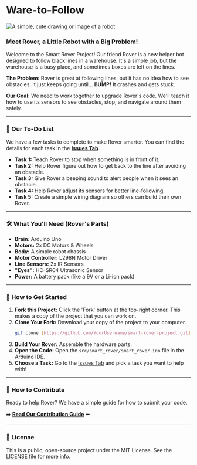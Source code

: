 # Ware-to-Follow

![A simple, cute drawing or image of a robot](https://placehold.co/800x250/77aaff/FFFFFF/png?text=Help+Me+Learn+to+See!)

### Meet Rover, a Little Robot with a Big Problem!

Welcome to the Smart Rover Project! Our friend Rover is a new helper bot designed to follow black lines in a warehouse. It's a simple job, but the warehouse is a busy place, and sometimes boxes are left on the lines.

**The Problem:** Rover is great at following lines, but it has no idea how to see obstacles. It just keeps going until... **BUMP!** It crashes and gets stuck.

**Our Goal:** We need to work together to upgrade Rover's code. We'll teach it how to use its sensors to see obstacles, stop, and navigate around them safely.

---

### 📝 Our To-Do List

We have a few tasks to complete to make Rover smarter. You can find the details for each task in the [**Issues Tab**](https://github.com/YourUsername/smart-rover-project/issues).

* **Task 1:** Teach Rover to stop when something is in front of it.
* **Task 2:** Help Rover figure out how to get back to the line after avoiding an obstacle.
* **Task 3:** Give Rover a beeping sound to alert people when it sees an obstacle.
* **Task 4:** Help Rover adjust its sensors for better line-following.
* **Task 5:** Create a simple wiring diagram so others can build their own Rover.

---

### 🛠️ What You'll Need (Rover's Parts)

* **Brain:** Arduino Uno
* **Motors:** 2x DC Motors & Wheels
* **Body:** A simple robot chassis
* **Motor Controller:** L298N Motor Driver
* **Line Sensors:** 2x IR Sensors
* **"Eyes":** HC-SR04 Ultrasonic Sensor
* **Power:** A battery pack (like a 9V or a Li-ion pack)

---

### 🚀 How to Get Started

1.  **Fork this Project:** Click the 'Fork' button at the top-right corner. This makes a copy of the project that you can work on.
2.  **Clone Your Fork:** Download your copy of the project to your computer.
    ```bash
    git clone [https://github.com/YourUsername/smart-rover-project.git](https://github.com/YourUsername/smart-rover-project.git)
    ```
3.  **Build Your Rover:** Assemble the hardware parts.
4.  **Open the Code:** Open the `src/smart_rover/smart_rover.ino` file in the Arduino IDE.
5.  **Choose a Task:** Go to the [Issues Tab](https://github.com/YourUsername/smart-rover-project/issues) and pick a task you want to help with!

---

### 🙌 How to Contribute

Ready to help Rover? We have a simple guide for how to submit your code.

➡️ **[Read Our Contribution Guide](./CONTRIBUTING.md)** ⬅️

---

### 📄 License

This is a public, open-source project under the MIT License. See the [LICENSE](./LICENSE) file for more info.
